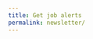 ```yaml
---
title: Get job alerts
permalink: newsletter/
---
```


<script
  src="https://public.govdelivery.com/assets/Signup.js"
  data-account-code="USGSATTS"
  data-signup-id="11386"

></script>
